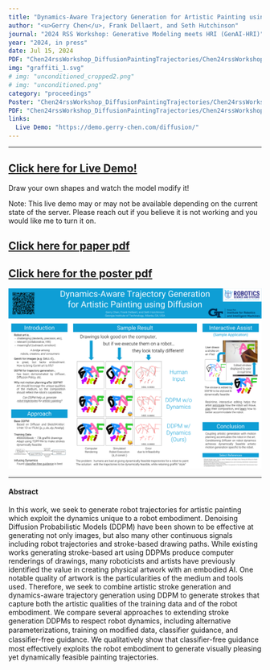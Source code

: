 ```yaml
---
title: "Dynamics-Aware Trajectory Generation for Artistic Painting using Diffusion"
author: "<u>Gerry Chen</u>, Frank Dellaert, and Seth Hutchinson"
journal: "2024 RSS Workshop: Generative Modeling meets HRI (GenAI-HRI)"
year: "2024, in press"
date: Jul 15, 2024
PDF: "Chen24rssWorkshop_DiffusionPaintingTrajectories/Chen24rssWorkshop_DiffusionPaintingTrajectories.pdf"
img: "graffiti_1.svg"
# img: "unconditioned_cropped2.png"
# img: "unconditioned.png"
category: "proceedings"
Poster: "Chen24rssWorkshop_DiffusionPaintingTrajectories/Chen24rssWorkshop_poster.pdf"
PDF: "Chen24rssWorkshop_DiffusionPaintingTrajectories/Chen24rssWorkshop_DiffusionPaintingTrajectories.pdf"
links:
  Live Demo: "https://demo.gerry-chen.com/diffusion/"
---
```


---

## [Click here for Live Demo!](https://demo.gerry-chen.com/diffusion/)
Draw your own shapes and watch the model modify it!

Note: This live demo may or may not be available depending on the current state of the server.  Please reach out if you believe it is not working and you would like me to turn it on.

## [Click here for paper pdf](Chen24rssWorkshop_DiffusionPaintingTrajectories.pdf)

## [Click here for the poster pdf](Chen24rssWorkshop_Poster.pdf)
[![Poster on "Dynamics-Aware Trajectory Generation for Artistic Painting using Diffusion"](Chen24rssWorkshop_Poster.svg)](Chen24rssWorkshop_Poster.pdf)

---

#### Abstract

In this work, we seek to generate robot trajectories for artistic painting which exploit the dynamics unique to a robot embodiment. Denoising Diffusion Probabilistic Models (DDPM) have been shown to be effective at generating not only images, but also many other continuous signals including robot trajectories and stroke-based drawing paths. While existing works generating stroke-based art using DDPMs produce computer renderings of drawings, many roboticists and artists have previously identified the value in creating physical artwork with an embodied AI. One notable quality of artwork is the particularities of the medium and tools used. Therefore, we seek to combine artistic stroke generation and dynamics-aware trajectory generation using DDPM to generate strokes that capture both the artistic qualities of the training data and of the robot embodiment. We compare several approaches to extending stroke generation DDPMs to respect robot dynamics, including alternative parameterizations, training on modiﬁed data, classiﬁer guidance, and classiﬁer-free guidance. We qualitatively show that classiﬁer-free guidance most effectively exploits the robot embodiment to generate visually pleasing yet dynamically feasible painting trajectories.
